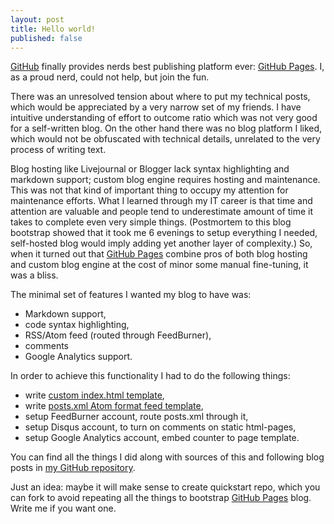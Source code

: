 ```yaml
---
layout: post
title: Hello world!
published: false
---
```


[GitHub][] finally provides nerds best publishing platform ever:
[GitHub Pages][]. I, as a proud nerd, could not help, but join the
fun.

There was an unresolved tension about where to put my technical posts,
which would be appreciated by a very narrow set of my friends. I have
intuitive understanding of effort to outcome ratio which was not very
good for a self-written blog. On the other hand there was no blog
platform I liked, which would not be obfuscated with technical details,
unrelated to the very process of writing text.

Blog hosting like Livejournal or Blogger lack syntax highlighting and
markdown support; custom blog engine requires hosting and maintenance.
This was not that kind of important thing to occupy my attention for
maintenance efforts. What I learned through my IT career is that time
and attention are valuable and people tend to underestimate amount of
time it takes to complete even very simple things. (Postmortem to this
blog bootstrap showed that it took me 6 evenings to setup everything I
needed, self-hosted blog would imply adding yet another layer of
complexity.) So, when it turned out that [GitHub Pages][] combine pros
of both blog hosting and custom blog engine at the cost of minor some
manual fine-tuning, it was a bliss.

The minimal set of features I wanted my blog to have was:

* Markdown support,
* code syntax highlighting,
* RSS/Atom feed (routed through FeedBurner),
* comments
* Google Analytics support.

In order to achieve this functionality I had to do the following
things:

* write [custom index.html template](https://github.com/elephantum/elephantum.github.com/blob/master/index.html),
* write [posts.xml Atom format feed template](https://github.com/elephantum/elephantum.github.com/blob/master/posts.xml),
* setup FeedBurner account, route posts.xml through it,
* setup Disqus account, to turn on comments on static html-pages,
* setup Google Analytics account, embed counter to page template.

You can find all the things I did along with sources of this and
following blog posts in
[my GitHub repository](http://github.com/elephantum/elephantum.github.com/).

Just an idea: maybe it will make sense to create quickstart repo, which you can fork to
avoid repeating all the things to bootstrap [GitHub Pages][]
blog. Write me if you want one.

[GitHub]: http://github.com/
[GitHub Pages]: http://pages.github.com/

